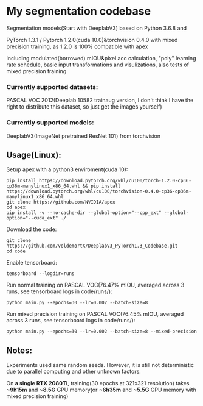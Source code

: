 # My segmentation codebase
Segmentation models(Start with DeeplabV3) based on Python 3.6.8 and 

PyTorch 1.3.1 / Pytorch 1.2.0(cuda 10.0)&torchvision 0.4.0 with mixed precision training, as 1.2.0 is 100% compatible with apex

Including modulated(borrowed) mIOU&pixel acc calculation, "poly" learning rate schedule, basic input transformations and visulizations, also tests of mixed precision training

### Currently supported datasets: 

PASCAL VOC 2012(Deeplab 10582 trainaug version, I don't think I have the right to distribute this dataset, so just get the images yourself)

### Currently supported models:

DeeplabV3(ImageNet pretrained ResNet 101) from torchvision

## Usage(Linux):

Setup apex with a python3 enviroment(cuda 10):

```
pip install https://download.pytorch.org/whl/cu100/torch-1.2.0-cp36-cp36m-manylinux1_x86_64.whl && pip install https://download.pytorch.org/whl/cu100/torchvision-0.4.0-cp36-cp36m-manylinux1_x86_64.whl
git clone https://github.com/NVIDIA/apex
cd apex
pip install -v --no-cache-dir --global-option="--cpp_ext" --global-option="--cuda_ext" ./
```

Download the code:

```
git clone https://github.com/voldemortX/DeeplabV3_PyTorch1.3_Codebase.git
cd code
```

Enable tensorboard:

```
tensorboard --logdir=runs
```

Run normal training on PASCAL VOC(76.47% mIOU, averaged across 3 runs, see tensorboard logs in code/runs/):

```
python main.py --epochs=30 --lr=0.002 --batch-size=8
```

Run mixed precision training on PASCAL VOC(76.45% mIOU, averaged across 3 runs, see tensorboard logs in code/runs/):

```
python main.py --epochs=30 --lr=0.002 --batch-size=8 --mixed-precision
```

## Notes:

Experiments used same random seeds. However, it is still not deterministic due to parallel computing and other unknown factors.

On **a single RTX 2080Ti**, training(30 epochs at 321x321 resolution) takes **~9h15m** and **~8.5G** GPU memory(or **~6h35m** and **~5.5G** GPU memory with mixed precision training)
